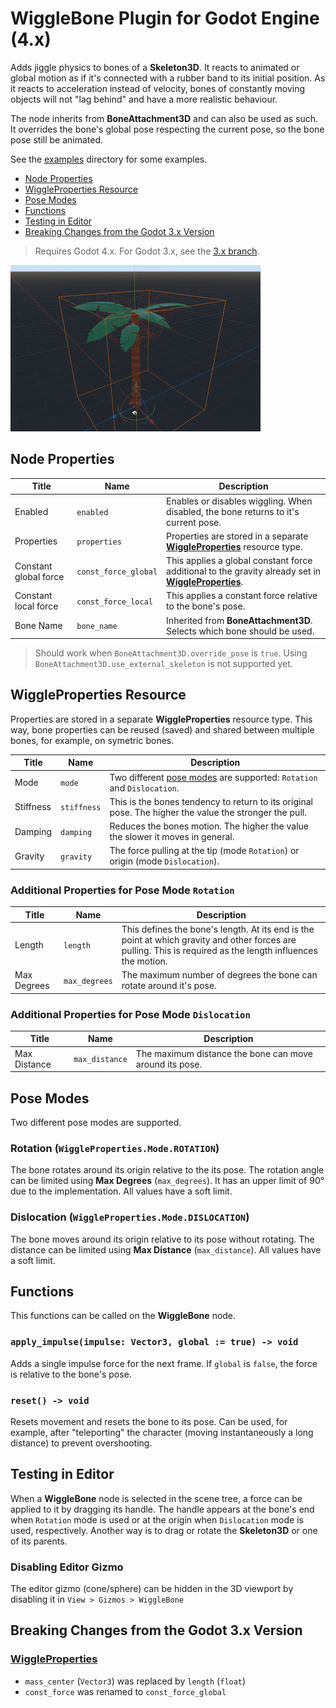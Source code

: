 # WiggleBone Plugin for Godot Engine (4.x)

Adds jiggle physics to bones of a **Skeleton3D**. It reacts to animated or global motion as if it's connected with a rubber band to its initial position. As it reacts to acceleration instead of velocity, bones of constantly moving objects will not "lag behind" and have a more realistic behaviour.

The node inherits from **BoneAttachment3D** and can also be used as such. It overrides the bone's global pose respecting the current pose, so the bone pose still be animated.

See the [examples](https://github.com/detomon/wigglebone/tree/master/examples/wigglebone) directory for some examples.

- [Node Properties](#node-properties)
- [WiggleProperties Resource](#wiggleproperties-resource)
- [Pose Modes](#pose-modes)
- [Functions](#functions)
- [Testing in Editor](#testing-in-editor)
- [Breaking Changes from the Godot 3.x Version](#breaking-changes-from-the-godot-3x-version)

> Requires Godot 4.x. For Godot 3.x, see the [3.x branch](https://github.com/detomon/wigglebone/tree/godot-3.x).

![Editor Example](images/palm.gif)

## Node Properties

| Title | Name | Description |
|---|---|---|
| Enabled | `enabled` | Enables or disables wiggling. When disabled, the bone returns to it's current pose. |
| Properties | `properties` | Properties are stored in a separate [**WiggleProperties**](#wiggleproperties-resource) resource type. |
| Constant global force | `const_force_global` | This applies a global constant force additional to the gravity already set in [**WiggleProperties**](#wiggleproperties-resource). |
| Constant local force | `const_force_local` | This applies a constant force relative to the bone's pose. |
| Bone Name | `bone_name ` | Inherited from **BoneAttachment3D**. Selects which bone should be used. |

> Should work when `BoneAttachment3D.override_pose` is `true`. Using `BoneAttachment3D.use_external_skeleton` is not supported yet.

## WiggleProperties Resource

Properties are stored in a separate **WiggleProperties** resource type. This way, bone properties can be reused (saved) and shared between multiple bones, for example, on symetric bones.

| Title | Name | Description |
|---|---|---|
| Mode | `mode` | Two different [pose modes](#pose-modes) are supported: `Rotation` and `Dislocation`. |
| Stiffness | `stiffness` | This is the bones tendency to return to its original pose. The higher the value the stronger the pull. |
| Damping | `damping` | Reduces the bones motion. The higher the value the slower it moves in general. |
| Gravity | `gravity` | The force pulling at the tip (mode `Rotation`) or origin (mode `Dislocation`). |

### Additional Properties for Pose Mode `Rotation`

| Title | Name | Description |
|---|---|---|
| Length | `length` | This defines the bone's length. At its end is the point at which gravity and other forces are pulling. This is required as the length influences the motion. |
| Max Degrees | `max_degrees` | The maximum number of degrees the bone can rotate around it's pose. |

### Additional Properties for Pose Mode `Dislocation`

| Title | Name | Description |
|---|---|---|
| Max Distance | `max_distance` | The maximum distance the bone can move around its pose. |

## Pose Modes

Two different pose modes are supported.

### Rotation (`WiggleProperties.Mode.ROTATION`)

The bone rotates around its origin relative to the its pose. The rotation angle can be limited using **Max Degrees** (`max_degrees`). It has an upper limit of 90° due to the implementation. All values have a soft limit.

### Dislocation (`WiggleProperties.Mode.DISLOCATION`)

The bone moves around its origin relative to its pose without rotating. The distance can be limited using **Max Distance** (`max_distance`). All values have a soft limit.

## Functions

This functions can be called on the **WiggleBone** node.

### `apply_impulse(impulse: Vector3, global := true) -> void`

Adds a single impulse force for the next frame. If `global` is `false`, the force is relative to the bone's pose.

### `reset() -> void`

Resets movement and resets the bone to its pose. Can be used, for example, after "teleporting" the character (moving instantaneously a long distance) to prevent overshooting.

## Testing in Editor

When a **WiggleBone** node is selected in the scene tree, a force can be applied to it by dragging its handle. The handle appears at the bone's end when `Rotation` mode is used or at the origin when `Dislocation` mode is used, respectively. Another way is to drag or rotate the **Skeleton3D** or one of its parents.

### Disabling Editor Gizmo

The editor gizmo (cone/sphere) can be hidden in the 3D viewport by disabling it in `View > Gizmos > WiggleBone`

## Breaking Changes from the Godot 3.x Version

### [**WiggleProperties**](#wiggleproperties-resource)

- `mass_center` (`Vector3`) was replaced by `length` (`float`)
- `const_force` was renamed to `const_force_global`
